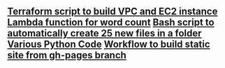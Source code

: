 ## [Terraform script to build VPC and EC2 instance](https://kasimakhtar.github.io/kasimakhtar/simple-terraform.html)    [Lambda function for word count](https://kasimakhtar.github.io/kasimakhtar/lambda-function.html)   [Bash script to automatically create 25 new files in a folder](https://kasimakhtar.github.io/kasimakhtar/file_creator.html)  [Various Python Code](https://kasimakhtar.github.io/kasimakhtar/python-series.html)   [Workflow to build static site from gh-pages branch](https://kasimakhtar.github.io/kasimakhtar/CI-CD-workflow.html)

